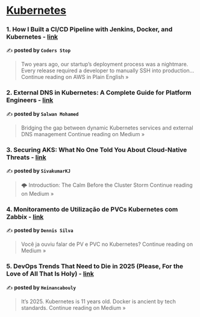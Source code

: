 
<h1><a href=https://medium.com/tag/kubernetes/recommended target="_blank" rel="noopener noreferrer">Kubernetes</a></h1>
<h3>1. How I Built a CI/CD Pipeline with Jenkins, Docker, and Kubernetes - <a href="https://aws.plainenglish.io/how-i-built-a-ci-cd-pipeline-with-jenkins-docker-and-kubernetes-ed11952442fe?source=rss------kubernetes-5" target="_blank" rel="noopener noreferrer">link</a></h3>

✍️ **posted by `Coders Stop`**

<blockquote>Two years ago, our startup’s deployment process was a nightmare. Every release required a developer to manually SSH into production…
Continue reading on AWS in Plain English »</blockquote>

<h3>2. External DNS in Kubernetes: A Complete Guide for Platform Engineers - <a href="https://medium.com/@salwan.mohamed/external-dns-in-kubernetes-a-complete-guide-for-platform-engineers-9d50842d76fc?source=rss------kubernetes-5" target="_blank" rel="noopener noreferrer">link</a></h3>

✍️ **posted by `Salwan Mohamed`**

<blockquote>Bridging the gap between dynamic Kubernetes services and external DNS management
Continue reading on Medium »</blockquote>

<h3>3. Securing AKS: What No One Told You About Cloud-Native Threats - <a href="https://medium.com/@kjsivakumar23/securing-aks-what-no-one-told-you-about-cloud-native-threats-cca42fbdfab4?source=rss------kubernetes-5" target="_blank" rel="noopener noreferrer">link</a></h3>

✍️ **posted by `SivakumarKJ`**

<blockquote>🌩️ Introduction: The Calm Before the Cluster Storm
Continue reading on Medium »</blockquote>

<h3>4. Monitoramento de Utilização de PVCs Kubernetes com Zabbix - <a href="https://medium.com/@dennisdasilva04/monitoring-pvc-usage-kubernetes-with-zabbix-9ae943933537?source=rss------kubernetes-5" target="_blank" rel="noopener noreferrer">link</a></h3>

✍️ **posted by `Dennis Silva`**

<blockquote>Você ja ouviu falar de PV e PVC no Kubernetes?
Continue reading on Medium »</blockquote>

<h3>5. DevOps Trends That Need to Die in 2025 (Please, For the Love of All That Is Holy) - <a href="https://medium.com/@heinancabouly/devops-trends-that-need-to-die-in-2025-please-for-the-love-of-all-that-is-holy-22cbbadf2db3?source=rss------kubernetes-5" target="_blank" rel="noopener noreferrer">link</a></h3>

✍️ **posted by `Heinancabouly`**

<blockquote>It’s 2025. Kubernetes is 11 years old. Docker is ancient by tech standards.
Continue reading on Medium »</blockquote>

